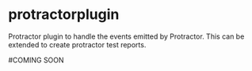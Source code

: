 # protractorplugin
Protractor plugin to handle the events emitted by Protractor. This can be extended to create protractor test reports.

#COMING SOON
